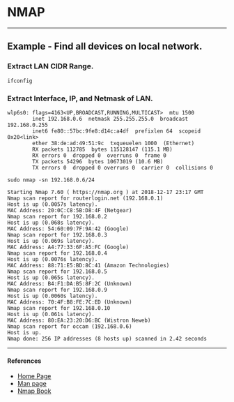 # NMAP



---

## Example - Find all devices on local network.

### Extract LAN CIDR Range.

```
ifconfig
```

### Extract Interface, IP, and Netmask of LAN.

```
wlp6s0: flags=4163<UP,BROADCAST,RUNNING,MULTICAST>  mtu 1500
        inet 192.168.0.6  netmask 255.255.255.0  broadcast 192.168.0.255
        inet6 fe80::57bc:9fe8:d14c:a4df  prefixlen 64  scopeid 0x20<link>
        ether 38:de:ad:49:51:9c  txqueuelen 1000  (Ethernet)
        RX packets 112785  bytes 115128147 (115.1 MB)
        RX errors 0  dropped 0  overruns 0  frame 0
        TX packets 54296  bytes 10673019 (10.6 MB)
        TX errors 0  dropped 0 overruns 0  carrier 0  collisions 0
```

```
sudo nmap -sn 192.168.0.6/24
```
```
Starting Nmap 7.60 ( https://nmap.org ) at 2018-12-17 23:17 GMT
Nmap scan report for routerlogin.net (192.168.0.1)
Host is up (0.0057s latency).
MAC Address: 20:0C:C8:5B:D8:4F (Netgear)
Nmap scan report for 192.168.0.2
Host is up (0.068s latency).
MAC Address: 54:60:09:7F:9A:42 (Google)
Nmap scan report for 192.168.0.3
Host is up (0.069s latency).
MAC Address: A4:77:33:6F:A5:FC (Google)
Nmap scan report for 192.168.0.4
Host is up (0.0076s latency).
MAC Address: 88:71:E5:BD:8C:41 (Amazon Technologies)
Nmap scan report for 192.168.0.5
Host is up (0.065s latency).
MAC Address: B4:F1:DA:B5:8F:2C (Unknown)
Nmap scan report for 192.168.0.9
Host is up (0.0060s latency).
MAC Address: 70:4F:B8:FE:7C:ED (Unknown)
Nmap scan report for 192.168.0.10
Host is up (0.061s latency).
MAC Address: 80:EA:23:20:D6:BC (Wistron Neweb)
Nmap scan report for occam (192.168.0.6)
Host is up.
Nmap done: 256 IP addresses (8 hosts up) scanned in 2.42 seconds
```

---

#### References
* [Home Page](https://nmap.org/)
* [Man page](https://nmap.org/book/man.html)
* [Nmap Book](https://nmap.org/book/toc.html)